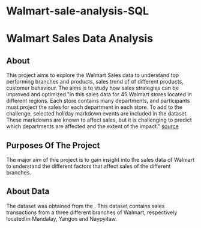 
# Walmart-sale-analysis-SQL
 # Walmart Sales Data Analysis
## About
This project aims to explore the Walmart Sales data to understand top performing branches and products, sales trend of of different products, customer behaviour. The aims is to study how sales strategies can be improved and optimized."In this sales data for 45 Walmart stores located in different regions. Each store contains many departments, and participants must project the sales for each department in each store. To add to the challenge, selected holiday markdown events are included in the dataset. These markdowns are known to affect sales, but it is challenging to predict which departments are affected and the extent of the impact." [source](https://www.kaggle.com/c/walmart-recruiting-store-sales-forecasting)
## Purposes Of The Project
The major aim of thie project is to gain insight into the sales data of Walmart to understand the different factors that affect sales of the different branches.
## About Data
The dataset was obtained from the . This dataset contains sales transactions from a three different branches of Walmart, respectively located in Mandalay, Yangon and Naypyitaw.
